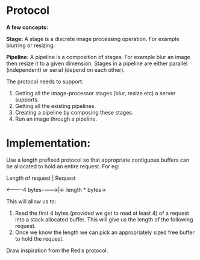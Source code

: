 Protocol
=========

**A few concepts:**

**Stage:** A stage is a discrete image processing operation. For example blurring or resizing.

**Pipeline:** A pipeline is a composition of stages. For example blur an image then resize it to a given dimension. Stages in a pipeline are either parallel (independent) or serial (depend on each other).

The protocol needs to support:

1.  Getting all the image-processor stages (blur, resize etc) a server supports.
2.  Getting all the existing pipelines. 
3.  Creating a pipeline by composing these stages.
4.  Run an image through a pipeline.

Implementation:
=================

Use a length prefixed protocol so that appropriate contiguous buffers can be allocated to hold an entire request. For eg:

Length of request | Request

<----4 bytes---->|<- length * bytes->

This will allow us to:

1.  Read the first 4 bytes (provided we get to read at least 4) of a request into a stack allocated buffer. This will give us the length of the following request.
2.  Once we know the length we can pick an appropriately sized free buffer to hold the request.

Draw inspiration from the Redis protocol.